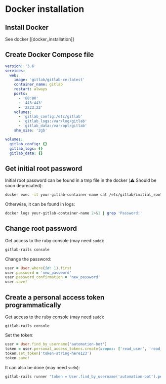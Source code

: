 
# Docker installation
## Install Docker

See docker [[docker_installation]]

## Create Docker Compose file

```yaml
version: '3.6'
services:
  web:
    image: 'gitlab/gitlab-ce:latest'
    container_name: gitlab
    restart: always
    ports:
      - '80:80'
      - '443:443'
      - '2223:22'
    volumes:
      - 'gitlab_config:/etc/gitlab'
      - 'gitlab_logs:/var/log/gitlab'
      - 'gitlab_data:/var/opt/gitlab'
    shm_size: '2gb'

volumes:
  gitlab_config: {}
  gitlab_logs: {}
  gitlab_data: {}
```

## Get initial root password

Initial root password can be found in a tmp file in the docker (⚠️ Should be soon deprecated):
```sh
docker exec -it your-gitlab-container-name cat /etc/gitlab/initial_root_password
```

Otherwise, it can be found in logs:
```sh
docker logs your-gitlab-container-name 2>&1 | grep 'Password:'
```

## Change root password

Get access to the ruby console (may need `sudo`):
```sh
gitlab-rails console
```

Change the password:
```ruby
user = User.where(id: 1).first 
user.password = 'new_password' 
user.password_confirmation = 'new_password' 
user.save!
```

## Create a personal access token programmatically

Get access to the ruby console (may need `sudo`):
```
gitlab-rails console
```

Set the token:
```ruby
user = User.find_by_username('automation-bot') 
token = user.personal_access_tokens.create(scopes: ['read_user', 'read_repository'], name: 'Automation token', expires_at: 365.days.from_now) 
token.set_token('token-string-here123') 
token.save!
```

It can also be done (may need `sudo`):
```sh
gitlab-rails runner "token = User.find_by_username('automation-bot').personal_access_tokens.create(scopes: ['read_user', 'read_repository'], name: 'Automation token', expires_at: 365.days.from_now); token.set_token('token-string-here123'); token.save!"
```
